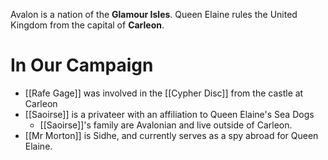 Avalon is a nation of the **Glamour Isles**.  Queen Elaine rules the United Kingdom from the capital of **Carleon**.

# In Our Campaign
- [[Rafe Gage]] was involved in the [[Cypher Disc]] from the castle at Carleon
- [[Saoirse]] is a privateer with an affiliation to Queen Elaine's Sea Dogs
	- [[Saoirse]]'s family are Avalonian and live outside of Carleon.
- [[Mr Morton]] is Sidhe, and currently serves as a spy abroad for Queen Elaine.